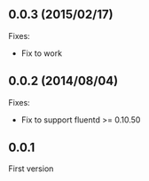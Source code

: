 ## 0.0.3 (2015/02/17)

Fixes:

* Fix to work

## 0.0.2 (2014/08/04)

Fixes:

* Fix to support fluentd >= 0.10.50

## 0.0.1

First version
